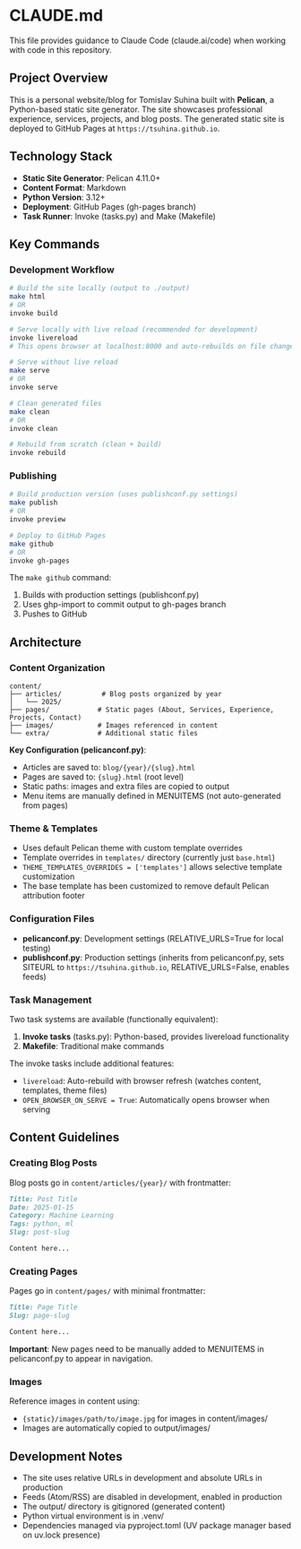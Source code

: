 # CLAUDE.md

This file provides guidance to Claude Code (claude.ai/code) when working with code in this repository.

## Project Overview

This is a personal website/blog for Tomislav Suhina built with **Pelican**, a Python-based static site generator. The site showcases professional experience, services, projects, and blog posts. The generated static site is deployed to GitHub Pages at `https://tsuhina.github.io`.

## Technology Stack

- **Static Site Generator**: Pelican 4.11.0+
- **Content Format**: Markdown
- **Python Version**: 3.12+
- **Deployment**: GitHub Pages (gh-pages branch)
- **Task Runner**: Invoke (tasks.py) and Make (Makefile)

## Key Commands

### Development Workflow

```bash
# Build the site locally (output to ./output)
make html
# OR
invoke build

# Serve locally with live reload (recommended for development)
invoke livereload
# This opens browser at localhost:8000 and auto-rebuilds on file changes

# Serve without live reload
make serve
# OR
invoke serve

# Clean generated files
make clean
# OR
invoke clean

# Rebuild from scratch (clean + build)
invoke rebuild
```

### Publishing

```bash
# Build production version (uses publishconf.py settings)
make publish
# OR
invoke preview

# Deploy to GitHub Pages
make github
# OR
invoke gh-pages
```

The `make github` command:
1. Builds with production settings (publishconf.py)
2. Uses ghp-import to commit output to gh-pages branch
3. Pushes to GitHub

## Architecture

### Content Organization

```
content/
├── articles/          # Blog posts organized by year
│   └── 2025/
├── pages/            # Static pages (About, Services, Experience, Projects, Contact)
├── images/           # Images referenced in content
└── extra/            # Additional static files
```

**Key Configuration (pelicanconf.py)**:
- Articles are saved to: `blog/{year}/{slug}.html`
- Pages are saved to: `{slug}.html` (root level)
- Static paths: images and extra files are copied to output
- Menu items are manually defined in MENUITEMS (not auto-generated from pages)

### Theme & Templates

- Uses default Pelican theme with custom template overrides
- Template overrides in `templates/` directory (currently just `base.html`)
- `THEME_TEMPLATES_OVERRIDES = ['templates']` allows selective template customization
- The base template has been customized to remove default Pelican attribution footer

### Configuration Files

- **pelicanconf.py**: Development settings (RELATIVE_URLS=True for local testing)
- **publishconf.py**: Production settings (inherits from pelicanconf.py, sets SITEURL to `https://tsuhina.github.io`, RELATIVE_URLS=False, enables feeds)

### Task Management

Two task systems are available (functionally equivalent):

1. **Invoke tasks** (tasks.py): Python-based, provides livereload functionality
2. **Makefile**: Traditional make commands

The invoke tasks include additional features:
- `livereload`: Auto-rebuild with browser refresh (watches content, templates, theme files)
- `OPEN_BROWSER_ON_SERVE = True`: Automatically opens browser when serving

## Content Guidelines

### Creating Blog Posts

Blog posts go in `content/articles/{year}/` with frontmatter:

```markdown
Title: Post Title
Date: 2025-01-15
Category: Machine Learning
Tags: python, ml
Slug: post-slug

Content here...
```

### Creating Pages

Pages go in `content/pages/` with minimal frontmatter:

```markdown
Title: Page Title
Slug: page-slug

Content here...
```

**Important**: New pages need to be manually added to MENUITEMS in pelicanconf.py to appear in navigation.

### Images

Reference images in content using:
- `{static}/images/path/to/image.jpg` for images in content/images/
- Images are automatically copied to output/images/

## Development Notes

- The site uses relative URLs in development and absolute URLs in production
- Feeds (Atom/RSS) are disabled in development, enabled in production
- The output/ directory is gitignored (generated content)
- Python virtual environment is in .venv/
- Dependencies managed via pyproject.toml (UV package manager based on uv.lock presence)
